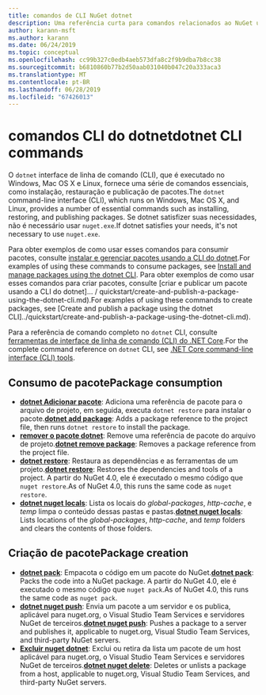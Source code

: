 ```yaml
---
title: comandos de CLI NuGet dotnet
description: Uma referência curta para comandos relacionados ao NuGet usando a interface de linha de comando dotnet.
author: karann-msft
ms.author: karann
ms.date: 06/24/2019
ms.topic: conceptual
ms.openlocfilehash: cc99b327c0edb4aeb573dfa8c2f9b9dba7b8cc38
ms.sourcegitcommit: b6810860b77b2d50aab031040b047c20a333aca3
ms.translationtype: MT
ms.contentlocale: pt-BR
ms.lasthandoff: 06/28/2019
ms.locfileid: "67426013"
---
```

# <a name="dotnet-cli-commands"></a><span data-ttu-id="753bf-103">comandos CLI do dotnet</span><span class="sxs-lookup"><span data-stu-id="753bf-103">dotnet CLI commands</span></span>

<span data-ttu-id="753bf-104">O `dotnet` interface de linha de comando (CLI), que é executado no Windows, Mac OS X e Linux, fornece uma série de comandos essenciais, como instalação, restauração e publicação de pacotes.</span><span class="sxs-lookup"><span data-stu-id="753bf-104">The `dotnet` command-line interface (CLI), which runs on Windows, Mac OS X, and Linux, provides a number of essential commands such as installing, restoring, and publishing packages.</span></span> <span data-ttu-id="753bf-105">Se dotnet satisfizer suas necessidades, não é necessário usar `nuget.exe`.</span><span class="sxs-lookup"><span data-stu-id="753bf-105">If dotnet satisfies your needs, it's not necessary to use `nuget.exe`.</span></span>

<span data-ttu-id="753bf-106">Para obter exemplos de como usar esses comandos para consumir pacotes, consulte [instalar e gerenciar pacotes usando a CLI do dotnet](../consume-packages/install-use-packages-dotnet-cli.md).</span><span class="sxs-lookup"><span data-stu-id="753bf-106">For examples of using these commands to consume packages, see [Install and manage packages using the dotnet CLI](../consume-packages/install-use-packages-dotnet-cli.md).</span></span> <span data-ttu-id="753bf-107">Para obter exemplos de como usar esses comandos para criar pacotes, consulte [criar e publicar um pacote usando a CLI do dotnet]... / quickstart/create-and-publish-a-package-using-the-dotnet-cli.md).</span><span class="sxs-lookup"><span data-stu-id="753bf-107">For examples of using these commands to create packages, see [Create and publish a package using the dotnet CLI]../quickstart/create-and-publish-a-package-using-the-dotnet-cli.md).</span></span>

<span data-ttu-id="753bf-108">Para a referência de comando completo no `dotnet` CLI, consulte [ferramentas de interface de linha de comando (CLI) do .NET Core](/dotnet/core/tools/?tabs=netcore2x).</span><span class="sxs-lookup"><span data-stu-id="753bf-108">For the complete command reference on `dotnet` CLI, see [.NET Core command-line interface (CLI) tools](/dotnet/core/tools/?tabs=netcore2x).</span></span>

## <a name="package-consumption"></a><span data-ttu-id="753bf-109">Consumo de pacote</span><span class="sxs-lookup"><span data-stu-id="753bf-109">Package consumption</span></span>

- <span data-ttu-id="753bf-110">[**dotnet Adicionar pacote**](/dotnet/core/tools/dotnet-add-package): Adiciona uma referência de pacote para o arquivo de projeto, em seguida, executa `dotnet restore` para instalar o pacote.</span><span class="sxs-lookup"><span data-stu-id="753bf-110">[**dotnet add package**](/dotnet/core/tools/dotnet-add-package): Adds a package reference to the project file, then runs `dotnet restore` to install the package.</span></span>
- <span data-ttu-id="753bf-111">[**remover o pacote dotnet**](/dotnet/core/tools/dotnet-remove-package): Remove uma referência de pacote do arquivo de projeto.</span><span class="sxs-lookup"><span data-stu-id="753bf-111">[**dotnet remove package**](/dotnet/core/tools/dotnet-remove-package): Removes a package reference from the project file.</span></span>
- <span data-ttu-id="753bf-112">[**dotnet restore**](/dotnet/core/tools/dotnet-restore?tabs=netcore2x): Restaura as dependências e as ferramentas de um projeto.</span><span class="sxs-lookup"><span data-stu-id="753bf-112">[**dotnet restore**](/dotnet/core/tools/dotnet-restore?tabs=netcore2x): Restores the dependencies and tools of a project.</span></span> <span data-ttu-id="753bf-113">A partir do NuGet 4.0, ele é executado o mesmo código que `nuget restore`.</span><span class="sxs-lookup"><span data-stu-id="753bf-113">As of NuGet 4.0, this runs the same code as `nuget restore`.</span></span>
- <span data-ttu-id="753bf-114">[**dotnet nuget locals**](/dotnet/core/tools/dotnet-nuget-locals): Lista os locais do *global-packages*, *http-cache*, e *temp* limpa o conteúdo dessas pastas e pastas.</span><span class="sxs-lookup"><span data-stu-id="753bf-114">[**dotnet nuget locals**](/dotnet/core/tools/dotnet-nuget-locals): Lists locations of the *global-packages*, *http-cache*, and *temp* folders and clears the contents of those folders.</span></span>

## <a name="package-creation"></a><span data-ttu-id="753bf-115">Criação de pacote</span><span class="sxs-lookup"><span data-stu-id="753bf-115">Package creation</span></span>

- <span data-ttu-id="753bf-116">[**dotnet pack**](/dotnet/core/tools/dotnet-pack?tabs=netcore2x): Empacota o código em um pacote do NuGet.</span><span class="sxs-lookup"><span data-stu-id="753bf-116">[**dotnet pack**](/dotnet/core/tools/dotnet-pack?tabs=netcore2x): Packs the code into a NuGet package.</span></span> <span data-ttu-id="753bf-117">A partir do NuGet 4.0, ele é executado o mesmo código que `nuget pack`.</span><span class="sxs-lookup"><span data-stu-id="753bf-117">As of NuGet 4.0, this runs the same code as `nuget pack`.</span></span>
- <span data-ttu-id="753bf-118">[**dotnet nuget push**](/dotnet/core/tools/dotnet-nuget-push): Envia um pacote a um servidor e os publica, aplicável para nuget.org, o Visual Studio Team Services e servidores NuGet de terceiros.</span><span class="sxs-lookup"><span data-stu-id="753bf-118">[**dotnet nuget push**](/dotnet/core/tools/dotnet-nuget-push): Pushes a package to a server and publishes it, applicable to nuget.org, Visual Studio Team Services, and third-party NuGet servers.</span></span>
- <span data-ttu-id="753bf-119">[**Excluir nuget dotnet**](/dotnet/core/tools/dotnet-nuget-delete): Exclui ou retira da lista um pacote de um host aplicável para nuget.org, o Visual Studio Team Services e servidores NuGet de terceiros.</span><span class="sxs-lookup"><span data-stu-id="753bf-119">[**dotnet nuget delete**](/dotnet/core/tools/dotnet-nuget-delete): Deletes or unlists a package from a host, applicable to nuget.org, Visual Studio Team Services, and third-party NuGet servers.</span></span>
